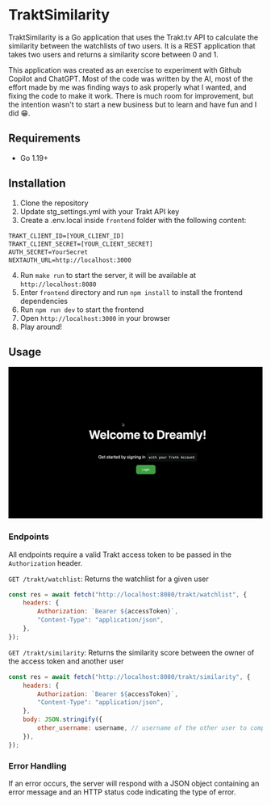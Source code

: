 # TraktSimilarity

TraktSimilarity is a Go application that uses the Trakt.tv API to calculate the similarity between the watchlists of two
users.
It is a REST application that takes two users and returns a similarity score between 0 and 1.

This application was created as an exercise to experiment with Github Copilot and ChatGPT.
Most of the code was written by the AI, most of the effort made by me was finding ways to ask properly what I wanted,
and fixing the code to make it work. There is much room for improvement, but the intention wasn't to start a new
business
but to learn and have fun and I did 😁.

## Requirements

* Go 1.19+

## Installation

1. Clone the repository
2. Update stg_settings.yml with your Trakt API key
3. Create a .env.local inside `frontend` folder with the following content:
```env
TRAKT_CLIENT_ID=[YOUR_CLIENT_ID]
TRAKT_CLIENT_SECRET=[YOUR_CLIENT_SECRET]
AUTH_SECRET=YourSecret
NEXTAUTH_URL=http://localhost:3000
```
4. Run `make run` to start the server, it will be available at `http://localhost:8080`
5. Enter `frontend` directory and run `npm install` to install the frontend dependencies
6. Run `npm run dev` to start the frontend
7. Open `http://localhost:3000` in your browser
8. Play around!

## Usage

![Showcase](.github/showcase.gif)

### Endpoints

All endpoints require a valid Trakt access token to be passed in the `Authorization` header.

`GET /trakt/watchlist`: Returns the watchlist for a given user

```js
const res = await fetch("http://localhost:8080/trakt/watchlist", {
    headers: {
        Authorization: `Bearer ${accessToken}`,
        "Content-Type": "application/json",
    },
});
```

`GET /trakt/similarity`: Returns the similarity score between the owner of the access token and another user

```js
const res = await fetch("http://localhost:8080/trakt/similarity", {
    headers: {
        Authorization: `Bearer ${accessToken}`,
        "Content-Type": "application/json",
    },
    body: JSON.stringify({
        other_username: username, // username of the other user to compare
    }),
});
```

### Error Handling

If an error occurs, the server will respond with a JSON object containing an error message and an HTTP status code
indicating the type of error.

